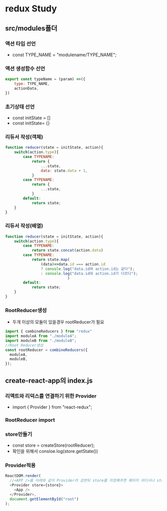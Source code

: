 # redux Study

## src/modules폴더

### 액션 타입 선언

* const TYPE_NAME = "modulename/TYPE_NAME";

### 액션 생성함수 선언

```javascript
export const typeName = (param) =>({
    type: TYPE_NAME,
    actionData,
})
```

### 초기상태 선언

* const initState = []
* const initState= {}

### 리듀서 작성(객체)

```javascript
function reducer(state = initState, action){
    switch(action.type){
        case TYPENAME:
            return {
                ...state,
                data: state.data + 1,
            }
        case TYPENAME:
            return {
                ...state,
            }
        default:
            return state;
    }
}
```

### 리듀서 작성(배열)

```javascript
function reducer(state = initState, action){
    switch(action.type){
        case TYPENAME:
            return state.concat(action.data)
        case TYPENAME:
            return state.map(
                (data)=>data.id === action.id
                ? console.log("data.id와 action.id는 같다");
                : console.log("data.id와 action.id가 다르다");
                            )
        default:
            return state;
    }
}
```



### RootReducer생성

* 두개 이상의 모듈이 있을경우 rootReducer가 필요

```javascript
import { combineReducers } from "redux"
import moduleA from "./moduleA";
import moduleB from "./moduleB";
//Root Reducer생성
const rootReducer = combineReducers({
  moduleA,
  moduleB,
});
```



## create-react-app의 index.js

### 리액트와 리덕스를 연결하기 위한 Provider

* import { Provider } from "react-redux";

### RootReducer import

### store만들기

* const store = createStore(rootReducer);
* 확인을 위해서 consloe.log(store.getState()) 

### Provider적용

```js
ReactDOM.render(
  //<APP />를 아래와 같이 Provider러 감싼뒤 store를 지정해주면 페이지 어디서나 store를 사용할 수 있다.
  <Provider store={store}>
    <App />
  </Provider>,
  document.getElementById("root")
);
```

